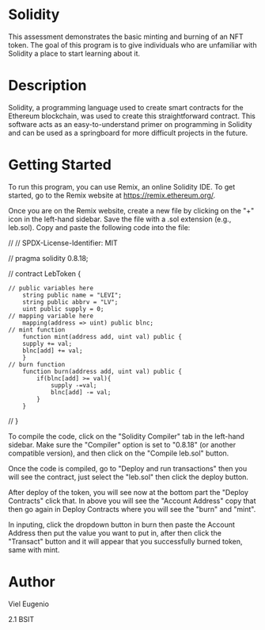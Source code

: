 # Solidity
This assessment demonstrates the basic minting and burning of an NFT token. The goal of this program is to give individuals who are unfamiliar with Solidity a place to start learning about it.
# Description
Solidity, a programming language used to create smart contracts for the Ethereum blockchain, was used to create this straightforward contract. This software acts as an easy-to-understand primer on programming in Solidity and can be used as a springboard for more difficult projects in the future.
# Getting Started
To run this program, you can use Remix, an online Solidity IDE. To get started, go to the Remix website at https://remix.ethereum.org/.

Once you are on the Remix website, create a new file by clicking on the "+" icon in the left-hand sidebar. Save the file with a .sol extension (e.g., leb.sol). Copy and paste the following code into the file:

// // SPDX-License-Identifier: MIT

// pragma solidity 0.8.18;

// contract LebToken {

    // public variables here
        string public name = "LEVI";
        string public abbrv = "LV";
        uint public supply = 0;
    // mapping variable here
        mapping(address => uint) public blnc;
    // mint function
        function mint(address add, uint val) public {
        supply += val;
        blnc[add] += val;
        }
    // burn function
        function burn(address add, uint val) public {
            if(blnc[add] >= val){
                supply -=val;
                blnc[add] -= val;
            }
        }
// }

To compile the code, click on the "Solidity Compiler" tab in the left-hand sidebar. Make sure the "Compiler" option is set to "0.8.18" (or another compatible version), and then click on the "Compile leb.sol" button.

Once the code is compiled, go to "Deploy and run transactions" then you will see the contract, just select the "leb.sol" then click the deploy button.

After deploy of the token, you will see now at the bottom part the "Deploy Contracts" click that. In above you will see the "Account Address" copy that then go again in Deploy Contracts where you will see the "burn" and "mint".

In inputing, click the dropdown button in burn then paste the Account Address then put the value you want to put in, after then click the "Transact" button and it will appear that you successfully burned token, same with mint.

# Author
Viel Eugenio

2.1 BSIT
